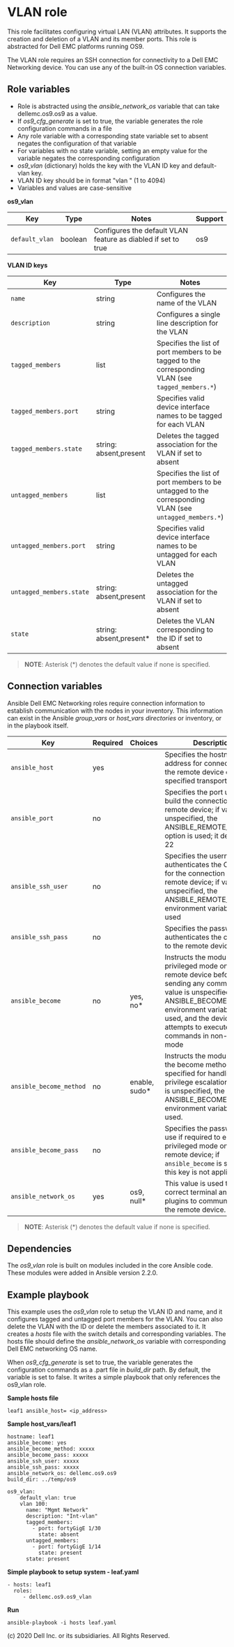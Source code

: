 VLAN role
=========

This role facilitates configuring virtual LAN (VLAN) attributes. It supports the creation and deletion of a VLAN and its member ports. This role is abstracted for Dell EMC platforms running OS9. 

The VLAN role requires an SSH connection for connectivity to a Dell EMC Networking device. You can use any of the built-in OS connection variables.

Role variables
--------------

- Role is abstracted using the *ansible_network_os* variable that can take dellemc.os9.os9 as a value.
- If *os9_cfg_generate* is set to true, the variable generates the role configuration commands in a file
- Any role variable with a corresponding state variable set to absent negates the configuration of that variable
- For variables with no state variable, setting an empty value for the variable negates the corresponding configuration
- *os9_vlan* (dictionary) holds the key with the VLAN ID key and default-vlan key.
- VLAN ID key should be in format "vlan <ID>" (1 to 4094)
- Variables and values are case-sensitive

**os9_vlan**

| Key        | Type                      | Notes                                                   | Support               |
|------------|---------------------------|---------------------------------------------------------|-----------------------|
| ``default_vlan`` | boolean                 | Configures the default VLAN feature as diabled if set to true | os9 |

**VLAN ID keys**

| Key        | Type                      | Notes                                                   | Support               |
|------------|---------------------------|---------------------------------------------------------|-----------------------|
| ``name``             | string                        | Configures the name of the VLAN                    | os9 |
| ``description``      | string          | Configures a single line description for the VLAN | os9 |
| ``tagged_members``   | list         | Specifies the list of port members to be tagged to the corresponding VLAN (see ``tagged_members.*``) | os9 |
| ``tagged_members.port`` | string | Specifies valid device interface names to be tagged for each VLAN | os9 |
| ``tagged_members.state`` | string: absent,present | Deletes the tagged association for the VLAN if set to absent | os9 |
| ``untagged_members`` | list         | Specifies the list of port members to be untagged to the corresponding VLAN (see ``untagged_members.*``) | os9 |
| ``untagged_members.port`` | string | Specifies valid device interface names to be untagged for each VLAN | os9 |
| ``untagged_members.state`` | string: absent,present | Deletes the untagged association for the VLAN if set to absent | os9 |
| ``state``           | string: absent,present\*          | Deletes the VLAN corresponding to the ID if set to absent | os9 |
                                                                                                      
> **NOTE**: Asterisk (\*) denotes the default value if none is specified.

Connection variables
--------------------

Ansible Dell EMC Networking roles require connection information to establish communication with the nodes in your inventory. This information can exist in the Ansible *group_vars* or *host_vars directories* or inventory, or in the playbook itself.

| Key         | Required | Choices    | Description                                         |
|-------------|----------|------------|-----------------------------------------------------|
| ``ansible_host`` | yes      |            | Specifies the hostname or address for connecting to the remote device over the specified transport |
| ``ansible_port`` | no       |            | Specifies the port used to build the connection to the remote device; if value is unspecified, the ANSIBLE_REMOTE_PORT option is used; it defaults to 22 |
| ``ansible_ssh_user`` | no       |            | Specifies the username that authenticates the CLI login for the connection to the remote device; if value is unspecified, the ANSIBLE_REMOTE_USER environment variable value is used  |
| ``ansible_ssh_pass`` | no       |            | Specifies the password that authenticates the connection to the remote device.  |
| ``ansible_become`` | no       | yes, no\*   | Instructs the module to enter privileged mode on the remote device before sending any commands; if value is unspecified, the ANSIBLE_BECOME environment variable value is used, and the device attempts to execute all commands in non-privileged mode |
| ``ansible_become_method`` | no       | enable, sudo\*   | Instructs the module to allow the become method to be specified for handling privilege escalation; if value is unspecified, the ANSIBLE_BECOME_METHOD environment variable value is used. |
| ``ansible_become_pass`` | no       |            | Specifies the password to use if required to enter privileged mode on the remote device; if ``ansible_become`` is set to no this key is not applicable. |
| ``ansible_network_os`` | yes      | os9, null\*  | This value is used to load the correct terminal and cliconf plugins to communicate with the remote device. |


> **NOTE**: Asterisk (\*) denotes the default value if none is specified.

Dependencies
------------

The *os9_vlan* role is built on modules included in the core Ansible code. These modules were added in Ansible version 2.2.0.

## Example playbook

This example uses the *os9_vlan* role to setup the VLAN ID and name, and it configures tagged and untagged port members for the VLAN. You can also delete the VLAN with the ID or delete the members associated to it. It creates a *hosts* file with the switch details and corresponding variables. The hosts file should define the *ansible_network_os* variable with corresponding Dell EMC networking OS name. 

When *os9_cfg_generate* is set to true, the variable generates the configuration commands as a .part file in *build_dir* path. By default, the variable is set to false. It writes a simple playbook that only references the os9_vlan role.

**Sample hosts file**

    leaf1 ansible_host= <ip_address>

**Sample host_vars/leaf1**
     
    hostname: leaf1
    ansible_become: yes
    ansible_become_method: xxxxx
    ansible_become_pass: xxxxx
    ansible_ssh_user: xxxxx
    ansible_ssh_pass: xxxxx
    ansible_network_os: dellemc.os9.os9
    build_dir: ../temp/os9

    os9_vlan:
        default_vlan: true
        vlan 100:
          name: "Mgmt Network"
          description: "Int-vlan"
          tagged_members:
            - port: fortyGigE 1/30
              state: absent
          untagged_members:
            - port: fortyGigE 1/14
              state: present
          state: present


**Simple playbook to setup system - leaf.yaml**

    - hosts: leaf1
      roles:
         - dellemc.os9.os9_vlan
                
**Run**

    ansible-playbook -i hosts leaf.yaml

(c) 2020 Dell Inc. or its subsidiaries.  All Rights Reserved.

